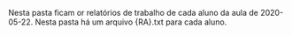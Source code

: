 Nesta pasta ficam or relatórios de trabalho de cada aluno da aula de
2020-05-22. Nesta pasta há um arquivo {RA}.txt para cada aluno.